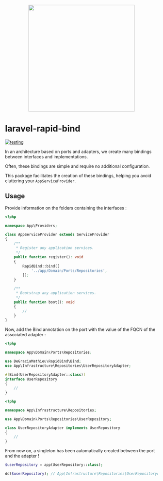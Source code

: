 <p align="center">
    <img style='height: 350px' src='https://github.com/DeGraciaMathieu/laravel-rapid-bind/assets/11473997/17e2a556-e081-4889-8ae4-30f074e41686'>
</p>

# laravel-rapid-bind

[![testing](https://github.com/DeGraciaMathieu/laravel-rapid-bind/actions/workflows/testing.yml/badge.svg)](https://github.com/DeGraciaMathieu/laravel-rapid-bind/actions/workflows/testing.yml)

In an architecture based on ports and adapters, we create many bindings between interfaces and implementations.

Often, these bindings are simple and require no additional configuration.

This package facilitates the creation of these bindings, helping you avoid cluttering your `AppServiceProvider`.

## Usage

Provide information on the folders containing the interfaces : 

```php
<?php

namespace App\Providers;

class AppServiceProvider extends ServiceProvider
{
    /**
     * Register any application services.
     */
    public function register(): void
    {
        RapidBind::bind([
            '../app/Domain/Ports/Repositories',
        ]);
    }

    /**
     * Bootstrap any application services.
     */
    public function boot(): void
    {
        //
    }
}
```

Now, add the Bind annotation on the port with the value of the FQCN of the associated adapter :

```php
<?php

namespace App\Domain\Ports\Repositories;

use DeGraciaMathieu\RapidBind\Bind;
use App\Infrastructure\Repositories\UserRepositoryAdapter;

#[Bind(UserRepositoryAdapter::class)]
interface UserRepository
{
    //
}
```
```php
<?php

namespace App\Infrastructure\Repositories;

use App\Domain\Ports\Repositories\UserRepository;

class UserRepositoryAdapter implements UserRepository
{
    //
}
```

From now on, a singleton has been automatically created between the port and the adapter !

```php
$userRepository = app(UserRepository::class);

dd($userRepository); // App\Infrastructure\Repositories\UserRepositoryAdapter
```

